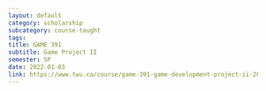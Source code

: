 ```yaml
---
layout: default
category: scholarship
subcategory: course-taught
tags:
title: GAME 391
subtitle: Game Project II
semester: SP
date: 2022-01-03
link: https://www.twu.ca/course/game-391-game-development-project-ii-2021-2022
---
```

